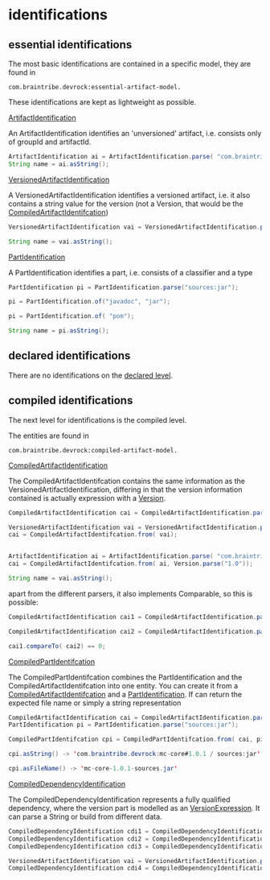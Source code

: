 # identifications

## essential identifications

The most basic identifications are contained in a specific model, they are found in

```
com.braintribe.devrock:essential-artifact-model.
```

These identifications are kept as lightweight as possible.


[ArtifactIdentification](javadoc:com.braintribe.model.artifact.essential.ArtifactIdentification)

An ArtifactIdentification identifies an 'unversioned' artifact, i.e. consists only of groupId and artifactId.

``` java
ArtifactIdentification ai = ArtifactIdentification.parse( "com.braintribe.devrock:mc-core");
String name = ai.asString();
```

[VersionedArtifactIdentification](javadoc:com.braintribe.model.artifact.essential.VersionedArtifactIdentification)

A VersionedArtifactIdentification identifies a versioned artifact, i.e. it also contains a string value for the version (not a Version, that would be the [CompiledArtifactIdentifcation](javadoc:com.braintribe.model.artifact.compiled:CompiledArtifactIdentifcation))

``` java
VersionedArtifactIdentification vai = VersionedArtifactIdentification.parse("com.braintribe.devrock:mc-core#1.0.1");

String name = vai.asString();
```

[PartIdentification](javadoc:com.braintribe.model.artifact.essential.PartIdentification)

A PartIdentification identifies a part, i.e. consists of a classifier and a type

``` java
PartIdentification pi = PartIdentification.parse("sources:jar");

pi = PartIdentification.of("javadoc", "jar");

pi = PartIdentification.of( "pom");

String name = pi.asString();
```


## declared identifications

There are no identifications on the [declared  level](multilevel.md).


## compiled identifications

The next level for identifications is the compiled level.

The entities are found in

```
com.braintribe.devrock:compiled-artifact-model.
```


[CompiledArtifactIdentification](javadoc:com.braintribe.model.artifact.compiled.CompiledArtifactIdentifcation)

The CompiledArtifactIdentifcation contains the same information as the VersionedArtifactIdentification, differing in that the version information contained is actually expression with a [Version](javadoc:com.braintribe.model.version.Version).

``` java
CompiledArtifactIdentification cai = CompiledArtifactIdentification.parse("com.braintribe.devrock:mc-core#1.0.1");

VersionedArtifactIdentification vai = VersionedArtifactIdentification.parse( "com.braintribe.devrock:mc-core#1.0.1");
cai = CompiledArtifactIdentifcation.from( vai);


ArtifactIdentification ai = ArtifactIdentification.parse( "com.braintribe.devrock:mc-core");
cai = CompiledArtifactIdentifcation.from( ai, Version.parse("1.0"));

String name = vai.asString();
```

apart from the different parsers, it also implements Comparable<CompiledArtifactIdentification>, so this is possible:

``` java
CompiledArtifactIdentification cai1 = CompiledArtifactIdentification.parse("com.braintribe.devrock:mc-core#1.0.1");

CompiledArtifactIdentification cai2 = CompiledArtifactIdentification.parse("com.braintribe.devrock:mc-core#1.0.1");

cai1.compareTo( cai2) == 0;

```

[CompiledPartIdentifcation](javadoc:com.braintribe.model.artifact.compiled.CompiledPartIdentifcation)

The CompiledPartIdentifcation combines the PartIdentification and the CompiledArtifactIdentifcation into one entity. You can create it from a [CompiledArtifactIdentifcation](javadoc:com.braintribe.model.artifact.compiled.CompiledArtifactIdentification) and a [PartIdentification](javadoc:com.braintribe.model.artifact.essential.PartIdentification). If can return the expected file name or simply a string representation

``` java
CompiledArtifactIdentification cai = CompiledArtifactIdentification.parse("com.braintribe.devrock:mc-core#1.0.1");
PartIdentification pi = PartIdentification.parse("sources:jar");

CompiledPartIdentifcation cpi = CompiledPartIdentifcation.from( cai, pi);

cpi.asString() -> 'com.braintribe.devrock:mc-core#1.0.1 / sources:jar'

cpi.asFileName() -> 'mc-core-1.0.1-sources.jar'

```

[CompiledDependencyIdentification](javadoc:com.braintribe.model.artifact.compiled.CompiledDependencyIdentification)

The CompiledDependencyIdentification represents a fully qualified dependency, where the version part is modelled as an [VersionExpression](./versions.md). It can parse a String or build from different data.

``` java
CompiledDependencyIdentification cdi1 = CompiledDependencyIdentification.parse("com.braintribe.devrock:mc-core#1.0.1");
CompiledDependencyIdentification cdi2 = CompiledDependencyIdentification.parse("com.braintribe.devrock:mc-core#[1.0,]");
CompiledDependencyIdentification cdi3 = CompiledDependencyIdentification.create( "com.braintribe.devrock", "mc-core", [2.0]);

VersionedArtifactIdentification vai = VersionedArtifactIdentification.parse("com.braintribe.devrock:mc-core#1.0.1");
CompiledDependencyIdentification cdi4 = CompiledDependencyIdentification.from( vai);

```
